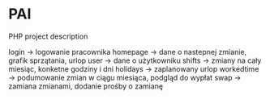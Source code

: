 # PAI
PHP project description

login -> logowanie pracownika
homepage -> dane o nastepnej zmianie, grafik sprzątania, urlop
user -> dane o użytkowniku 
shifts -> zmiany na cały miesiąc, konketne godziny i dni
holidays -> zaplanowany urlop 
workedtime -> podumowanie zmian w ciągu miesiąca, podgląd do wypłat
swap -> zamiana zmianami, dodanie prośby o zamianę 
